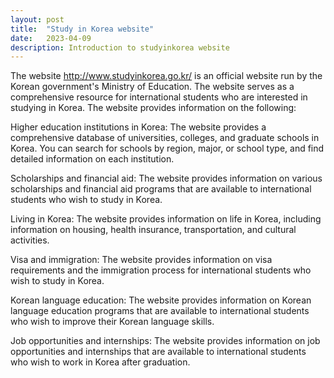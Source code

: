 ```yaml
---
layout: post
title:  "Study in Korea website"
date:   2023-04-09
description: Introduction to studyinkorea website
---
```


The website http://www.studyinkorea.go.kr/ is an official website run by the Korean government's Ministry of Education. The website serves as a comprehensive resource for international students who are interested in studying in Korea. The website provides information on the following:

Higher education institutions in Korea: The website provides a comprehensive database of universities, colleges, and graduate schools in Korea. You can search for schools by region, major, or school type, and find detailed information on each institution.

Scholarships and financial aid: The website provides information on various scholarships and financial aid programs that are available to international students who wish to study in Korea.

Living in Korea: The website provides information on life in Korea, including information on housing, health insurance, transportation, and cultural activities.

Visa and immigration: The website provides information on visa requirements and the immigration process for international students who wish to study in Korea.

Korean language education: The website provides information on Korean language education programs that are available to international students who wish to improve their Korean language skills.

Job opportunities and internships: The website provides information on job opportunities and internships that are available to international students who wish to work in Korea after graduation.

